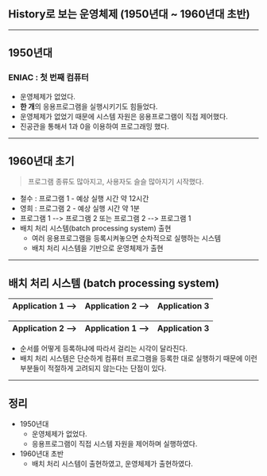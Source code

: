 ## History로 보는 운영체제 (1950년대 ~  1960년대 초반)

---
## 1950년대
### ENIAC : 첫 번째 컴퓨터
* 운영체제가 없었다.
* **한 개**의 응용프로그램을 실행시키기도 힘들었다.
* 운영체제가 없었기 때문에 시스템 자원은 응용프로그램이 직접 제어했다.
* 진공관을 통해서 1과 0을 이용하여 프로그래밍 했다.

---
## 1960년대 초기
> 프로그램 종류도 많아지고, 사용자도 슬슬 많아지기 시작했다.
* 철수 : 프로그램 1 - 예상 실행 시간 약 12시간
* 영희 : 프로그램 2 - 예상 실행 시간 약 1분
* 프로그램 1 --> 프로그램 2 또는 프로그램 2 --> 프로그램 1
* 배치 처리 시스템(batch processing system) 출현
    + 여러 응용프로그램을 등록시켜놓으면 순차적으로 실행하는 시스템
    + 배치 처리 시스템을 기반으로 운영체제가 출현

---
## 배치 처리 시스템 (batch processing system)

|Application 1  -->|Application 2  -->|Application 3|
|---|---|---|

|Application 2  -->|Application 1  -->|Application 3|
|---|---|---|
* 순서를 어떻게 등록하냐에 따라서 걸리는 시각이 달라진다.
* 배치 처리 시스템은 단순하게 컴퓨터 프로그램을 등록한 대로 실행하기 때문에 이런 부분들이 적절하게 고려되지 않는다는 단점이 있다.

---
## 정리
* 1950년대
    + 운영체제가 없었다.
    + 응용프로그램이 직접 시스템 자원을 제어하며 실행하였다.
* 1960년대 초반
    + 배치 처리 시스템이 출현하였고, 운영체제가 출현하였다.